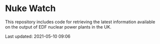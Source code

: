 # Nuke Watch

This repository includes code for retrieving the latest information available on the output of EDF nuclear power plants in the UK.

Last updated: 2021-05-10 09:06